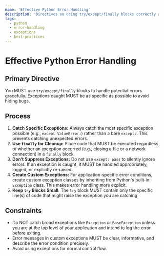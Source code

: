 ```yaml
---
name: 'Effective Python Error Handling'
description: 'Directives on using try/except/finally blocks correctly and creating custom exceptions.'
tags:
  - python
  - error-handling
  - exceptions
  - best-practices
---
```


# Effective Python Error Handling

## Primary Directive

You MUST use `try/except/finally` blocks to handle potential errors gracefully. Exceptions caught MUST be as specific as possible to avoid hiding bugs.

## Process

1.  **Catch Specific Exceptions:** Always catch the most specific exception possible (e.g., `except ValueError:`) rather than a bare `except:`. This prevents catching unexpected errors.
2.  **Use `finally` for Cleanup:** Place code that MUST be executed regardless of whether an exception occurred (e.g., closing a file or a network connection) in a `finally` block.
3.  **Don't Suppress Exceptions:** Do not use `except: pass` to silently ignore errors. If an exception is caught, it MUST be handled appropriately, logged, or explicitly re-raised.
4.  **Create Custom Exceptions:** For application-specific error conditions, create custom exception classes by inheriting from Python's built-in `Exception` class. This makes error handling more explicit.
5.  **Keep `try` Blocks Small:** The `try` block MUST contain only the specific line(s) of code that might raise the exception you are catching.

## Constraints

- Do NOT catch broad exceptions like `Exception` or `BaseException` unless you are at the top level of your application and intend to log the error before exiting.
- Error messages in custom exceptions MUST be clear, informative, and describe the error condition precisely.
- Avoid using exceptions for normal control flow.
